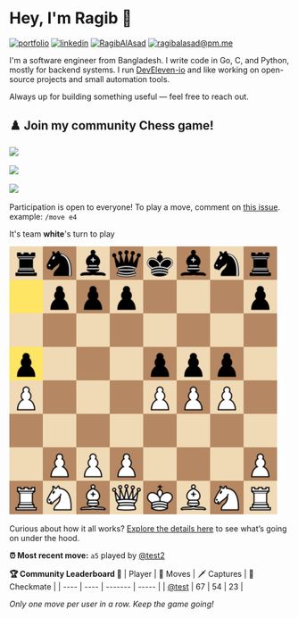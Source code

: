 # Hey, I'm Ragib 👋
[![portfolio](https://img.shields.io/badge/www.ragibalasad.me-orange?style=flat-square&logo=ko-fi&logoColor=white)](https://ragibalasad.me)
[![linkedin](https://img.shields.io/badge/linkedin-%230057A1?style=flat-square&logo=linkedin&logoColor=white)](https://www.linkedin.com/in/ragibalasad/)
[![RagibAlAsad](https://img.shields.io/badge/RagibAlasad-black?style=flat-square&logo=x&logoColor=white)](https://x.com/RagibAlasad)
[![ragibalasad@pm.me](https://img.shields.io/badge/ragibalasad@pm.me-%235F5AAC?style=flat-square&logo=protonmail&logoColor=white)](mailto:ragibalasad@pm.me)

I'm a software engineer from Bangladesh. I write code in Go, C, and Python, mostly for backend systems. I run [DevEleven-io](https://github.com/DEVELEVEN-io) and like working on open-source projects and small automation tools.

Always up for building something useful — feel free to reach out.

## ♟️ Join my community Chess game!
<!-- START:badge_moves --> 
![](https://img.shields.io/badge/Moves%20played-1-blue) 
<!-- END:badge_moves -->
<!-- START:badge_games --> 
![](https://img.shields.io/badge/Completed%20games--1-brightgreen) 
<!-- END:badge_games --> 
<!-- START:badge_players --> 
![](https://img.shields.io/badge/Individual%20players-2-orange) 
<!-- END:badge_players --> 

Participation is open to everyone! To play a move, comment on <!-- START:issue --> 
[this issue](https://github.com/ragibalasad/ragibalasad/issues/0)<!-- END:issue -->. example: `/move e4`

<!-- START:turn --> 
It's team **white**'s turn to play 
<!-- END:turn --> 

<img src="https://raw.githubusercontent.com/ragibalasad/community-chess/refs/heads/main/assets/final_board.svg" height=480 width=480>

Curious about how it all works? [Explore the details here](https://github.com/ragibalasad/ragibalasad/tree/main/) to see what’s going on under the hood.

<!-- START:last_move --> 
**:alarm_clock: Most recent move:** `a5` played by [@test2](https://github.com/test2)
<!-- END:last_move --> 

**:trophy: Community Leaderboard :1st_place_medal:**
| Player | 🧠 Moves | 🗡️ Captures | 👑 Checkmate |
| ---- | ---- | ------- | ----- |
| [@test](https://github.com/) | 67 | 54 | 23 |


_Only one move per user in a row. Keep the game going!_




